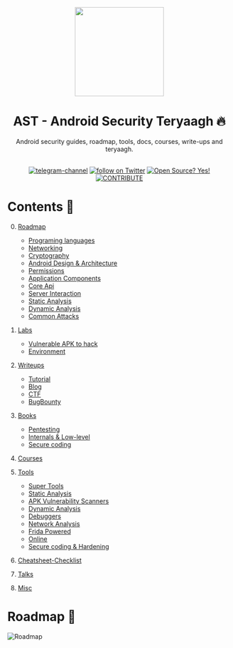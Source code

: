 
<p align="center">
  <img width="200" height="200" src="https://github.com/Ralireza/Android-Security-Teryaagh/blob/main/android-security-teryagh-logo.png">
</p>


<div align="center">
  
# AST - Android Security Teryaagh :fire:
  
</div>

<div  align="center">
  
Android security guides, roadmap, tools, docs, courses, write-ups and teryaagh. </br></br>

 [![telegram-channel](https://img.shields.io/badge/-Telegram-blue)](https://t.me/Andr0idS3c)   <a href="https://twitter.com/intent/follow?screen_name=Ralireza11">
        <img src="https://img.shields.io/twitter/follow/Ralireza11?style=social&logo=twitter"
            alt="follow on Twitter"></a> [![Open Source? Yes!](https://badgen.net/badge/Open%20Source%20%3F/Yes%21/blue?icon=github)](https://github.com/Ralireza/Android-Security-Teryaagh)
[![CONTRIBUTE](https://img.shields.io/badge/-feel%20free%20to%20contribute-orange)](https://github.com/Ralireza/Android-Security-Teryaagh/network/members)
</div>


# Contents :scroll:

0. [Roadmap](https://github.com/Ralireza/Android-Security-Teryaagh/tree/main/00-Roadmap)
    - [Programing languages](https://github.com/Ralireza/Android-Security-Teryaagh/tree/main/00-Roadmap#programing-languages)
    - [Networking](https://github.com/Ralireza/Android-Security-Teryaagh/tree/main/00-Roadmap#networking)
    - [Cryptography](https://github.com/Ralireza/Android-Security-Teryaagh/tree/main/00-Roadmap#cryptography)
    - [Android Design & Architecture](https://github.com/Ralireza/Android-Security-Teryaagh/tree/main/00-Roadmap#android-design--architecture)
    - [Permissions](https://github.com/Ralireza/Android-Security-Teryaagh/tree/main/00-Roadmap#permissions)
    - [Application Components](https://github.com/Ralireza/Android-Security-Teryaagh/tree/main/00-Roadmap#application-components)
    - [Core Api](https://github.com/Ralireza/Android-Security-Teryaagh/tree/main/00-Roadmap#core-api)
    - [Server Interaction](https://github.com/Ralireza/Android-Security-Teryaagh/tree/main/00-Roadmap#server-interaction)
    - [Static Analysis](https://github.com/Ralireza/Android-Security-Teryaagh/tree/main/00-Roadmap#static-analysis)
    - [Dynamic Analysis](https://github.com/Ralireza/Android-Security-Teryaagh/tree/main/00-Roadmap#dynamic-analysis)
    - [Common Attacks](https://github.com/Ralireza/Android-Security-Teryaagh/tree/main/00-Roadmap#common-attacks)

1. [Labs](https://github.com/Ralireza/Android-Security-Teryaagh/tree/main/01-Labs)
    - [Vulnerable APK to hack](https://github.com/Ralireza/Android-Security-Teryaagh/tree/main/01-Labs#vulnerable-apk-to-hack)
    - [Environment](https://github.com/Ralireza/Android-Security-Teryaagh/tree/main/01-Labs#environment)
3. [Writeups](https://github.com/Ralireza/Android-Security-Teryaagh/tree/main/02-Writeups)
    - [Tutorial](https://github.com/Ralireza/Android-Security-Teryaagh/tree/main/02-Writeups#tutorial)
    - [Blog](https://github.com/Ralireza/Android-Security-Teryaagh/blob/main/02-Writeups/README.md#blog)
    - [CTF](https://github.com/Ralireza/Android-Security-Teryaagh/tree/main/02-Writeups#ctf)
    - [BugBounty](https://github.com/Ralireza/Android-Security-Teryaagh/tree/main/02-Writeups#bugbounty)
5. [Books](https://github.com/Ralireza/Android-Security-Teryaagh/tree/main/03-Books)
    - [Pentesting](https://github.com/Ralireza/Android-Security-Teryaagh/tree/main/03-Books#pentesting)
    - [Internals & Low-level](https://github.com/Ralireza/Android-Security-Teryaagh/tree/main/03-Books#internals--low-level)
    - [Secure coding](https://github.com/Ralireza/Android-Security-Teryaagh/tree/main/03-Books#secure-coding)
7. [Courses](https://github.com/Ralireza/Android-Security-Teryaagh/tree/main/04-Courses)
8. [Tools](https://github.com/Ralireza/Android-Security-Teryaagh/tree/main/05-Tools)
    - [Super Tools](https://github.com/Ralireza/Android-Security-Teryaagh/tree/main/05-Tools#super-tools)
    - [Static Analysis](https://github.com/Ralireza/Android-Security-Teryaagh/tree/main/05-Tools#static-analysis)
    - [APK Vulnerability Scanners](https://github.com/Ralireza/Android-Security-Teryaagh/tree/main/05-Tools#--apk-vulnerability-scanners)
    - [Dynamic Analysis](https://github.com/Ralireza/Android-Security-Teryaagh/tree/main/05-Tools#dynamic-analysis)
    - [Debuggers](https://github.com/Ralireza/Android-Security-Teryaagh/tree/main/05-Tools#--debuggers)
    - [Network Analysis](https://github.com/Ralireza/Android-Security-Teryaagh/tree/main/05-Tools#--network-analysis)
    - [Frida Powered](https://github.com/Ralireza/Android-Security-Teryaagh/tree/main/05-Tools#--frida-powered)
    - [Online](https://github.com/Ralireza/Android-Security-Teryaagh/tree/main/05-Tools#online)
    - [Secure coding & Hardening](https://github.com/Ralireza/Android-Security-Teryaagh/tree/main/05-Tools#secure-coding--hardening)
10. [Cheatsheet-Checklist](https://github.com/Ralireza/Android-Security-Teryaagh/tree/main/06-Cheatsheet%20%26%20Checklist)
11. [Talks](https://github.com/Ralireza/Android-Security-Teryaagh/tree/main/07-Talks)
12. [Misc](https://github.com/Ralireza/Android-Security-Teryaagh/tree/main/08-Misc)



# Roadmap :rocket:
![Roadmap](./00-Roadmap/Android-Security-Roadmap.png)
